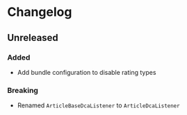 # Changelog

## Unreleased

### Added

 - Add bundle configuration to disable rating types

### Breaking

 - Renamed `ArticleBaseDcaListener` to `ArticleDcaListener`
